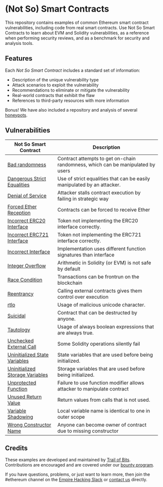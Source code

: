 # (Not So) Smart Contracts

This repository contains examples of common Ethereum smart contract vulnerabilities, including code from real smart contracts. Use Not So Smart Contracts to learn about EVM and Solidity vulnerabilities, as a reference when performing security reviews, and as a benchmark for security and analysis tools.

## Features

Each _Not So Smart Contract_ includes a standard set of information:

* Description of the unique vulnerability type
* Attack scenarios to exploit the vulnerability
* Recommendations to eliminate or mitigate the vulnerability
* Real-world contracts that exhibit the flaw
* References to third-party resources with more information

Bonus! We have also included a repository and analysis of several [honeypots](honeypots).

## Vulnerabilities

| Not So Smart Contract | Description |
| --- | --- |
| [Bad randomness](bad_randomness) | Contract attempts to get on-chain randomness, which can be manipulated by users |
| [Dangerous Strict Equalities](dangerous_strict_equalities) | Use of strict equalities that can be easily manipulated by an attacker. |
| [Denial of Service](denial_of_service) | Attacker stalls contract execution by failing in strategic way |
| [Forced Ether Reception](forced_ether_reception) | Contracts can be forced to receive Ether |
| [Incorrect ERC20 Interface](incorrect_erc20_interface) | Token not implementing the ERC20 interface correctly. |
| [Incorrect ERC721 Interface](incorrect_erc721_interface) | Token not implementing the ERC721 interface correctly. |
| [Incorrect Interface](incorrect_interface) | Implementation uses different function signatures than interface |
| [Integer Overflow](integer_overflow) | Arithmetic in Solidity (or EVM) is not safe by default |
| [Race Condition](race_condition) | Transactions can be frontrun on the blockchain |
| [Reentrancy](reentrancy) | Calling external contracts gives them control over execution |
| [rtlo](rtlo) | Usage of malicious unicode character. |
| [Suicidal](suicidal) | Contract that can be destructed by anyone. |
| [Tautology](tautology) | Usage of always boolean expressions that are always true. |
| [Unchecked External Call](unchecked_external_call) | Some Solidity operations silently fail |
| [Uninitialized State Variables](uninitialized-state-variables) | State variables that are used before being initialized. |
| [Uninitialized Storage Variables](uninitialized-storage-variables) | Storage variables that are used before being initialized. |
| [Unprotected Function](unprotected_function) | Failure to use function modifier allows attacker to manipulate contract |
| [Unused Return Value ](unused-return) | Return values from calls that is not used. |
| [Variable Shadowing](variable%20shadowing/) | Local variable name is identical to one in outer scope |
| [Wrong Constructor Name](wrong_constructor_name) | Anyone can become owner of contract due to missing constructor |


## Credits

These examples are developed and maintained by [Trail of Bits](https://www.trailofbits.com/). Contributions are encouraged and are covered under our [bounty program](https://github.com/trailofbits/not-so-smart-contracts/wiki#bounties).

If you have questions, problems, or just want to learn more, then join the #ethereum channel on the [Empire Hacking Slack](https://empireslacking.herokuapp.com/) or [contact us](https://www.trailofbits.com/contact/) directly.
